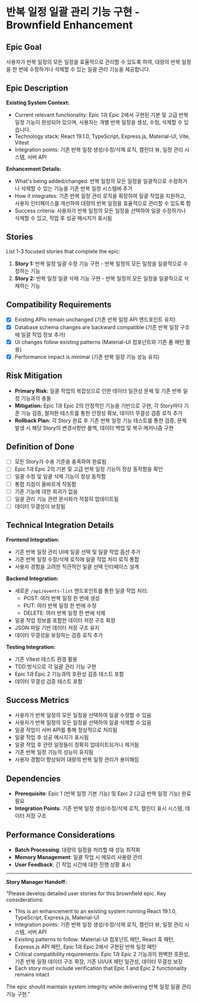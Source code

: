 # 반복 일정 일괄 관리 기능 구현 - Brownfield Enhancement

## Epic Goal

사용자가 반복 일정의 모든 일정을 효율적으로 관리할 수 있도록 하여, 대량의 반복 일정을 한 번에 수정하거나 삭제할 수 있는 일괄 관리 기능을 제공합니다.

## Epic Description

**Existing System Context:**

- Current relevant functionality: Epic 1과 Epic 2에서 구현된 기본 및 고급 반복 일정 기능이 완성되어 있으며, 사용자는 개별 반복 일정을 생성, 수정, 삭제할 수 있습니다.
- Technology stack: React 19.1.0, TypeScript, Express.js, Material-UI, Vite, Vitest
- Integration points: 기존 반복 일정 생성/수정/삭제 로직, 캘린더 뷰, 일정 관리 시스템, 서버 API

**Enhancement Details:**

- What's being added/changed: 반복 일정의 모든 일정을 일괄적으로 수정하거나 삭제할 수 있는 기능을 기존 반복 일정 시스템에 추가
- How it integrates: 기존 반복 일정 관리 로직을 확장하여 일괄 작업을 지원하고, 사용자 인터페이스를 개선하여 대량의 반복 일정을 효율적으로 관리할 수 있도록 함
- Success criteria: 사용자가 반복 일정의 모든 일정을 선택하여 일괄 수정하거나 삭제할 수 있고, 작업 후 성공 메시지가 표시됨

## Stories

List 1-3 focused stories that complete the epic:

1. **Story 1:** 반복 일정 일괄 수정 기능 구현 - 반복 일정의 모든 일정을 일괄적으로 수정하는 기능
2. **Story 2:** 반복 일정 일괄 삭제 기능 구현 - 반복 일정의 모든 일정을 일괄적으로 삭제하는 기능

## Compatibility Requirements

- [x] Existing APIs remain unchanged (기존 반복 일정 API 엔드포인트 유지)
- [x] Database schema changes are backward compatible (기존 반복 일정 구조에 일괄 작업 정보 추가)
- [x] UI changes follow existing patterns (Material-UI 컴포넌트와 기존 폼 패턴 활용)
- [x] Performance impact is minimal (기존 반복 일정 기능 성능 유지)

## Risk Mitigation

- **Primary Risk:** 일괄 작업의 복잡성으로 인한 데이터 일관성 문제 및 기존 반복 일정 기능과의 충돌
- **Mitigation:** Epic 1과 Epic 2의 안정적인 기능을 기반으로 구현, 각 Story마다 기존 기능 검증, 철저한 테스트를 통한 안정성 확보, 데이터 무결성 검증 로직 추가
- **Rollback Plan:** 각 Story 완료 후 기존 반복 일정 기능 테스트를 통한 검증, 문제 발생 시 해당 Story의 변경사항만 롤백, 데이터 백업 및 복구 메커니즘 구현

## Definition of Done

- [ ] 모든 Story가 수용 기준을 충족하여 완료됨
- [ ] Epic 1과 Epic 2의 기본 및 고급 반복 일정 기능이 정상 동작함을 확인
- [ ] 일괄 수정 및 일괄 삭제 기능이 정상 동작함
- [ ] 통합 지점이 올바르게 작동함
- [ ] 기존 기능에 대한 회귀가 없음
- [ ] 일괄 관리 기능 관련 문서화가 적절히 업데이트됨
- [ ] 데이터 무결성이 보장됨

## Technical Integration Details

**Frontend Integration:**
- 기존 반복 일정 관리 UI에 일괄 선택 및 일괄 작업 옵션 추가
- 기존 반복 일정 수정/삭제 로직에 일괄 작업 처리 로직 통합
- 사용자 경험을 고려한 직관적인 일괄 선택 인터페이스 설계

**Backend Integration:**
- 새로운 `/api/events-list` 엔드포인트를 통한 일괄 작업 처리:
  - POST: 여러 반복 일정 한 번에 생성
  - PUT: 여러 반복 일정 한 번에 수정
  - DELETE: 여러 반복 일정 한 번에 삭제
- 일괄 작업 정보를 포함한 데이터 저장 구조 확장
- JSON 파일 기반 데이터 저장 구조 유지
- 데이터 무결성을 보장하는 검증 로직 추가

**Testing Integration:**
- 기존 Vitest 테스트 환경 활용
- TDD 방식으로 각 일괄 관리 기능 구현
- Epic 1과 Epic 2 기능과의 호환성 검증 테스트 포함
- 데이터 무결성 검증 테스트 포함

## Success Metrics

- 사용자가 반복 일정의 모든 일정을 선택하여 일괄 수정할 수 있음
- 사용자가 반복 일정의 모든 일정을 선택하여 일괄 삭제할 수 있음
- 일괄 작업이 서버 API를 통해 정상적으로 처리됨
- 일괄 작업 후 성공 메시지가 표시됨
- 일괄 작업 후 관련 일정들이 정확히 업데이트되거나 제거됨
- 기존 반복 일정 기능의 성능이 유지됨
- 사용자 경험이 향상되어 대량의 반복 일정 관리가 용이해짐

## Dependencies

- **Prerequisite**: Epic 1 (반복 일정 기본 기능) 및 Epic 2 (고급 반복 일정 기능) 완료 필요
- **Integration Points**: 기존 반복 일정 생성/수정/삭제 로직, 캘린더 표시 시스템, 데이터 저장 구조

## Performance Considerations

- **Batch Processing**: 대량의 일정을 처리할 때 성능 최적화
- **Memory Management**: 일괄 작업 시 메모리 사용량 관리
- **User Feedback**: 긴 작업 시간에 대한 진행 상황 표시

---

**Story Manager Handoff:**

"Please develop detailed user stories for this brownfield epic. Key considerations:

- This is an enhancement to an existing system running React 19.1.0, TypeScript, Express.js, Material-UI
- Integration points: 기존 반복 일정 생성/수정/삭제 로직, 캘린더 뷰, 일정 관리 시스템, 서버 API
- Existing patterns to follow: Material-UI 컴포넌트 패턴, React 훅 패턴, Express.js API 패턴, Epic 1과 Epic 2에서 구현된 반복 일정 패턴
- Critical compatibility requirements: Epic 1과 Epic 2 기능과의 완벽한 호환성, 기존 반복 일정 데이터 구조 확장, 기존 UI/UX 패턴 일관성, 데이터 무결성 보장
- Each story must include verification that Epic 1 and Epic 2 functionality remains intact

The epic should maintain system integrity while delivering 반복 일정 일괄 관리 기능 구현."
